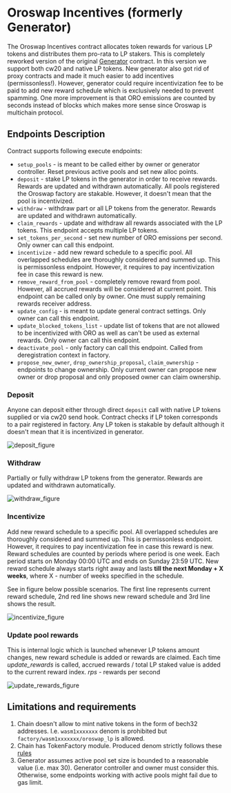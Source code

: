 # Oroswap Incentives (formerly Generator)

The Oroswap Incentives contract allocates token rewards for various LP tokens and distributes them pro-rata to LP stakers.
This is completely reworked version of the original [Generator](https://gitlab.com/zig-dex/oro-contracts-core/tree/main/contracts/tokenomics/generator) contract.
In this version we support both cw20 and native LP tokens. New generator also got rid of proxy contracts and made it much easier to add incentives (permissonless!).
However, generator could require incentivization fee to be paid to add new reward schedule which is exclusively needed to prevent spamming.
One more improvement is that ORO emissions are counted by seconds instead of blocks which makes more sense since Oroswap is multichain protocol.

## Endpoints Description
Contract supports following execute endpoints:
- `setup_pools` - is meant to be called either by owner or generator controller. Reset previous active pools and set new alloc points.
- `deposit` - stake LP tokens in the generator in order to receive rewards. Rewards are updated and withdrawn automatically. All pools registered the Oroswap factory are stakable. However, it doesn't mean that the pool is incentivized.
- `withdraw` - withdraw part or all LP tokens from the generator. Rewards are updated and withdrawn automatically.
- `claim_rewards` - update and withdraw all rewards associated with the LP tokens. This endpoint accepts multiple LP tokens.
- `set_tokens_per_second` - set new number of ORO emissions per second. Only owner can call this endpoint.
- `incentivize` - add new reward schedule to a specific pool. All overlapped schedules are thoroughly considered and summed up. This is permissonless endpoint. However, it requires to pay incentivization fee in case this reward is new.
- `remove_reward_from_pool` - completely remove reward from pool. However, all accrued rewards will be considered at current point. This endpoint can be called only by owner. One must supply remaining rewards receiver address.
- `update_config` - is meant to update general contract settings. Only owner can call this endpoint.
- `update_blocked_tokens_list` - update list of tokens that are not allowed to be incentivized with ORO as well as can't be used as external rewards. Only owner can call this endpoint.
- `deactivate_pool` - only factory can call this endpoint. Called from deregistration context in factory.
- `propose_new_owner`, `drop_ownership_proposal`, `claim_ownership` - endpoints to change ownership. Only current owner can propose new owner or drop proposal and only proposed owner can claim ownership.

### Deposit
Anyone can deposit either through direct `deposit` call with native LP tokens supplied or via cw20 send hook.
Contract checks if LP token corresponds to a pair registered in factory. Any LP token is stakable by default although it doesn't mean that it is incentivized in generator.

![deposit_figure](./assets/deposit.png "Deposit figure")

### Withdraw
Partially or fully withdraw LP tokens from the generator. Rewards are updated and withdrawn automatically.

![withdraw_figure](./assets/withdraw.png "Withdraw figure")

### Incentivize
Add new reward schedule to a specific pool. All overlapped schedules are thoroughly considered and summed up.
This is permissonless endpoint. However, it requires to pay incentivization fee in case this reward is new.
Reward schedules are counted by periods where period is one week. Each period starts on Monday 00:00 UTC and ends on Sunday 23:59 UTC.
New reward schedule always starts right away and lasts **till the next Monday + X weeks**, where X - number of weeks specified in the schedule.

See in figure below possible scenarios. The first line represents current reward schedule,
2nd red line shows new reward schedule and 3rd line shows the result.

![incentivize_figure](./assets/incentivize.png "Incentivize figure")

### Update pool rewards
This is internal logic which is launched whenever LP tokens amount changes, new reward schedule is added or rewards are claimed.
Each time _update_rewards_ is called, accrued rewards / total LP staked value is added to the current reward index.
_rps_ - rewards per second

![update_rewards_figure](./assets/schedules_flow.png "Update rewards figure")

## Limitations and requirements
1. Chain doesn't allow to mint native tokens in the form of bech32 addresses.
I.e. `wasm1xxxxxxx` denom is prohibited but `factory/wasm1xxxxxxx/oroswap_lp` is allowed.
2. Chain has TokenFactory module. Produced denom strictly follows these [rules](https://github.com/osmosis-labs/osmosis/tree/main/x/tokenfactory#expectations-from-the-chain)
3. Generator assumes active pool set size is bounded to a reasonable value (i.e. max 30). Generator controller and owner must consider this.
Otherwise, some endpoints working with active pools might fail due to gas limit.